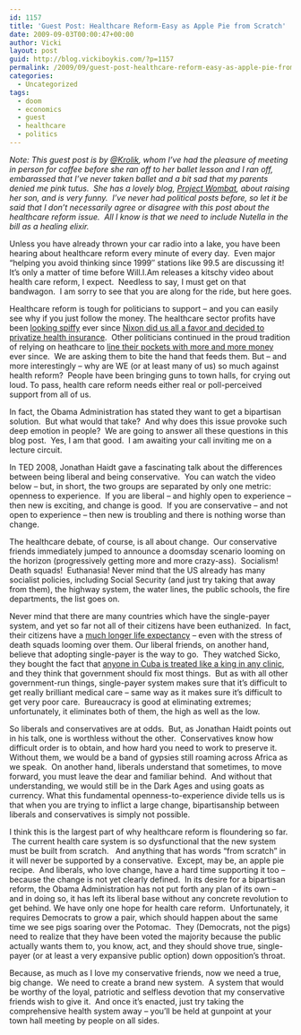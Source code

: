 ```yaml
---
id: 1157
title: 'Guest Post: Healthcare Reform-Easy as Apple Pie from Scratch'
date: 2009-09-03T00:00:47+00:00
author: Vicki
layout: post
guid: http://blog.vickiboykis.com/?p=1157
permalink: /2009/09/guest-post-healthcare-reform-easy-as-apple-pie-from-scratch/
categories:
  - Uncategorized
tags:
  - doom
  - economics
  - guest
  - healthcare
  - politics
---
```

_Note: This guest post is by [@Krolik](http://twitter.com/krolik), whom I&#8217;ve had the pleasure of meeting in person for coffee before she ran off to her ballet lesson and I ran off, embarassed that I&#8217;ve never taken ballet and a bit sad that my parents denied me pink tutus.  She has a lovely blog, [Project Wombat](http://projectwombat.blogspot.com/), about raising her son, and is very funny.  I&#8217;ve never had political posts before, so let it be said that I don&#8217;t necessarily agree or disagree with this post about the healthcare reform issue.  All I know is that we need to include Nutella in the bill as a healing elixir._ 

Unless you have already thrown your car radio into a lake, you have been hearing about healthcare reform every minute of every day.  Even major &#8220;helping you avoid thinking since 1999&#8243; stations like 99.5 are discussing it!  It&#8217;s only a matter of time before Will.I.Am releases a kitschy video about health care reform, I expect.  Needless to say, I must get on that bandwagon.  I am sorry to see that you are along for the ride, but here goes.

Healthcare reform is tough for politicians to support &#8211; and you can easily see why if you just follow the money. The healthcare sector profits have been <a href="http://www.epi.org/analysis_and_opinion/entry/health_insurance_providers_find_ways_to_prosper_as_more_people_lose_coverag/" target="_blank">looking spiffy</a> ever since <a href="http://businesspractices.kaiserpapers.org/unauthorized-outline.html#1" target="_blank">Nixon did us all a favor and decided to privatize health insurance</a>.  Other politicians continued in the proud tradition of relying on heathcare to <a href="http://www.opensecrets.org/industries/indus.php?ind=H&goButt2.x=6&goButt2.y=7&goButt2=Submit" target="_blank">line their pockets with more and more money</a> ever since.  We are asking them to bite the hand that feeds them. But &#8211; and more interestingly &#8211; why are WE (or at least many of us) so much against health reform?  People have been bringing guns to town halls, for crying out loud. To pass, health care reform needs either real or poll-perceived support from all of us.

In fact, the Obama Administration has stated they want to get a bipartisan solution.  But what would that take?  And why does this issue provoke such deep emotion in people?  We are going to answer all these questions in this blog post.  Yes, I am that good.  I am awaiting your call inviting me on a lecture circuit.

In TED 2008, Jonathan Haidt gave a fascinating talk about the differences between being liberal and being conservative.  You can watch the video below &#8211; but, in short, the two groups are separated by only one metric: openness to experience.  If you are liberal &#8211; and highly open to experience &#8211; then new is exciting, and change is good.  If you are conservative &#8211; and not open to experience &#8211; then new is troubling and there is nothing worse than change.



The healthcare debate, of course, is all about change.  Our conservative friends immediately jumped to announce a doomsday scenario looming on the horizon (progressively getting more and more crazy-ass).  Socialism! Death squads!  Euthanasia! Never mind that the US already has many socialist policies, including Social Security (and just try taking that away from them), the highway system, the water lines, the public schools, the fire departments, the list goes on.

Never mind that there are many countries which have the single-payer system, and yet so far not all of their citizens have been euthanized.  In fact, their citizens have a [much longer life expectancy](http://en.wikipedia.org/wiki/List_of_countries_by_life_expectancy) &#8211; even with the stress of death squads looming over them. Our liberal friends, on another hand, believe that adopting single-payer is the way to go.  They watched Sicko, they bought the fact that <a href="http://www.nationalcenter.org/NPA557_Cuban_Health_Care.html" target="_blank">anyone in Cuba is treated like a king in any clinic</a>, and they think that government should fix most things.  But as with all other government-run things, single-payer system makes sure that it&#8217;s difficult to get really brilliant medical care &#8211; same way as it makes sure it&#8217;s difficult to get very poor care.  Bureaucracy is good at eliminating extremes; unfortunately, it eliminates both of them, the high as well as the low.

So liberals and conservatives are at odds.  But, as Jonathan Haidt points out in his talk, one is worthless without the other.  Conservatives know how difficult order is to obtain, and how hard you need to work to preserve it.  Without them, we would be a band of gypsies still roaming across Africa as we speak.  On another hand, liberals understand that sometimes, to move forward, you must leave the dear and familiar behind.  And without that understanding, we would still be in the Dark Ages and using goats as currency. What this fundamental openness-to-experience divide tells us is that when you are trying to inflict a large change, bipartisanship between liberals and conservatives is simply not possible.

I think this is the largest part of why healthcare reform is floundering so far.  The current health care system is so dysfunctional that the new system must be built from scratch.   And anything that has words &#8220;from scratch&#8221; in it will never be supported by a conservative.  Except, may be, an apple pie recipe.  And liberals, who love change, have a hard time supporting it too &#8211; because the change is not yet clearly defined.  In its desire for a bipartisan reform, the Obama Administration has not put forth any plan of its own &#8211; and in doing so, it has left its liberal base without any concrete revolution to get behind. We have only one hope for health care reform.  Unfortunately, it requires Democrats to grow a pair, which should happen about the same time we see pigs soaring over the Potomac.  They (Democrats, not the pigs) need to realize that they have been voted the majority because the public actually wants them to, you know, act, and they should shove true, single-payer (or at least a very expansive public option) down opposition&#8217;s throat.

Because, as much as I love my conservative friends, now we need a true, big change.  We need to create a brand new system.  A system that would be worthy of the loyal, patriotic and selfless devotion that my conservative friends wish to give it.  And once it&#8217;s enacted, just try taking the comprehensive health system away &#8211; you&#8217;ll be held at gunpoint at your town hall meeting by people on all sides.